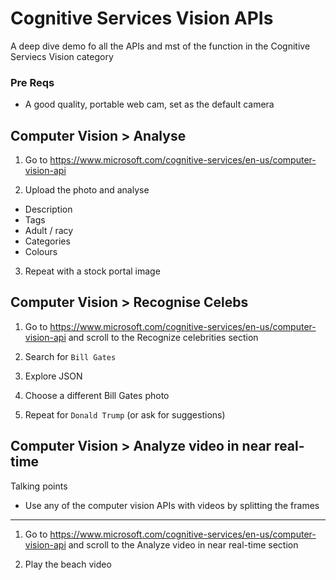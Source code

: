 # Cognitive Services Vision APIs
A deep dive demo fo all the APIs and mst of the function in the Cognitive Serviecs Vision category

### Pre Reqs
* A good quality, portable web cam, set as the default camera

## Computer Vision > Analyse
1. Go to https://www.microsoft.com/cognitive-services/en-us/computer-vision-api

2. Upload the photo and analyse
  * Description
  * Tags
  * Adult / racy
  * Categories
  * Colours
  
3. Repeat with a stock portal image
 
## Computer Vision > Recognise Celebs
1. Go to https://www.microsoft.com/cognitive-services/en-us/computer-vision-api and scroll to the Recognize celebrities section

2. Search for `Bill Gates`

3. Explore JSON

4. Choose a different Bill Gates photo

5. Repeat for `Donald Trump` (or ask for suggestions)

## Computer Vision > Analyze video in near real-time
Talking points
* Use any of the computer vision APIs with videos by splitting the frames

---

1. Go to https://www.microsoft.com/cognitive-services/en-us/computer-vision-api and scroll to the Analyze video in near real-time section

2. Play the beach video
